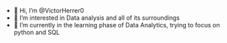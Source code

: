 - 👋 Hi, I’m @VictorHerrer0
- 👀 I’m interested in Data analysis and all of its surroundings
- 🌱 I’m currently in the learning phase of Data Analytics, trying to focus on python and SQL
